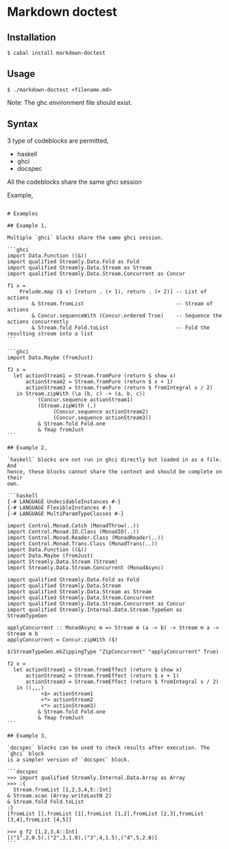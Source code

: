 # Markdown doctest

## Installation

```
$ cabal install markdown-doctest
```

## Usage

```
$ ./markdown-doctest <filename.md>
```

Note: The ghc environment file should exist.

## Syntax

3 type of codeblocks are permitted,

- haskell
- ghci
- docspec

All the codeblocks share the same ghci session

Example,

````

# Examples

## Example 1,

Multiple `ghci` blocks share the same ghci session.

```ghci
import Data.Function ((&))
import qualified Streamly.Data.Fold as Fold
import qualified Streamly.Data.Stream as Stream
import qualified Streamly.Data.Stream.Concurrent as Concur

f1 x =
    Prelude.map ($ x) [return . (+ 1), return . (+ 2)] -- List of actions
        & Stream.fromList                              -- Stream of actions
        & Concur.sequenceWith (Concur.ordered True)    -- Sequence the actions concurrently
        & Stream.fold Fold.toList                      -- Fold the resulting stream into a list
```

```ghci
import Data.Maybe (fromJust)

f2 x =
  let actionStream1 = Stream.fromPure (return $ show x)
      actionStream2 = Stream.fromPure (return $ x + 1)
      actionStream3 = Stream.fromPure (return $ fromIntegral x / 2)
   in Stream.zipWith (\a (b, c) -> (a, b, c))
          (Concur.sequence actionStream1)
          (Stream.zipWith (,)
               (Concur.sequence actionStream2)
               (Concur.sequence actionStream3))
          & Stream.fold Fold.one
          & fmap fromJust
```

## Example 2,

`haskell` blocks are not run in ghci directly but loaded in as a file.  And
hence, these blocks cannot share the context and should be complete on their
own.

```haskell
{-# LANGUAGE UndecidableInstances #-}
{-# LANGUAGE FlexibleInstances #-}
{-# LANGUAGE MultiParamTypeClasses #-}

import Control.Monad.Catch (MonadThrow(..))
import Control.Monad.IO.Class (MonadIO(..))
import Control.Monad.Reader.Class (MonadReader(..))
import Control.Monad.Trans.Class (MonadTrans(..))
import Data.Function ((&))
import Data.Maybe (fromJust)
import Streamly.Data.Stream (Stream)
import Streamly.Data.Stream.Concurrent (MonadAsync)

import qualified Streamly.Data.Fold as Fold
import qualified Streamly.Data.Stream
import qualified Streamly.Data.Stream as Stream
import qualified Streamly.Data.Stream.Concurrent
import qualified Streamly.Data.Stream.Concurrent as Concur
import qualified Streamly.Internal.Data.Stream.TypeGen as StreamTypeGen

applyConcurrent :: MonadAsync m => Stream m (a -> b) -> Stream m a -> Stream m b
applyConcurrent = Concur.zipWith ($)

$(StreamTypeGen.mkZippingType "ZipConcurrent" "applyConcurrent" True)

f2 x =
  let actionStream1 = Stream.fromEffect (return $ show x)
      actionStream2 = Stream.fromEffect (return $ x + 1)
      actionStream3 = Stream.fromEffect (return $ fromIntegral x / 2)
   in ((,,,)
           <$> actionStream1
           <*> actionStream2
           <*> actionStream3)
          & Stream.fold Fold.one
          & fmap fromJust
```

## Example 3,

`docspec` blocks can be used to check results after execution. The `ghci` block
is a simpler version of `docspec` block.

```docspec
>>> import qualified Streamly.Internal.Data.Array as Array
>>> :{
  Stream.fromList [1,2,3,4,5::Int]
& Stream.scan (Array.writeLastN 2)
& Stream.fold Fold.toList
:}
[fromList [],fromList [1],fromList [1,2],fromList [2,3],fromList [3,4],fromList [4,5]]

>>> g f2 [1,2,3,4::Int]
[("1",2,0.5),("2",3,1.0),("3",4,1.5),("4",5,2.0)]
```

````
